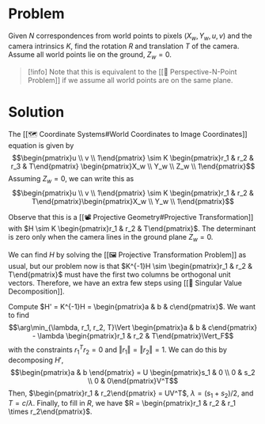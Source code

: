 # Problem
Given $N$ correspondences from world points to pixels $(X_w, Y_w, u, v)$ and the camera intrinsics $K$, find the rotation $R$ and translation $T$ of the camera. Assume all world points lie on the ground, $Z_w = 0$.

> [!info]
> Note that this is equivalent to the [[📏 Perspective-N-Point Problem]] if we assume all world points are on the same plane.

# Solution
The [[🗺️ Coordinate Systems#World Coordinates to Image Coordinates]] equation is given by $$\begin{pmatrix}u \\ v \\ 1\end{pmatrix} \sim K \begin{pmatrix}r_1 & r_2 & r_3 & T\end{pmatrix} \begin{pmatrix}X_w \\ Y_w \\ Z_w \\ 1\end{pmatrix}$$
Assuming $Z_w = 0$, we can write this as $$\begin{pmatrix}u \\ v \\ 1\end{pmatrix} \sim K \begin{pmatrix}r_1 & r_2 & T\end{pmatrix}\begin{pmatrix}X_w \\ Y_w \\ 1\end{pmatrix}$$

Observe that this is a [[📽️ Projective Geometry#Projective Transformation]] with $H \sim K \begin{pmatrix}r_1 & r_2 & T\end{pmatrix}$. The determinant is zero only when the camera lines in the ground plane $Z_w = 0$.

We can find $H$ by solving the [[🖼️ Projective Transformation Problem]] as usual, but our problem now is that $K^{-1}H \sim \begin{pmatrix}r_1 & r_2 & T\end{pmatrix}$ must have the first two columns be orthogonal unit vectors. Therefore, we have an extra few steps using [[📎 Singular Value Decomposition]].

Compute $H' = K^{-1}H = \begin{pmatrix}a & b & c\end{pmatrix}$. We want to find $$\arg\min_{\lambda, r_1, r_2, T}\Vert \begin{pmatrix}a & b & c\end{pmatrix} - \lambda \begin{pmatrix}r_1 & r_2 & T\end{pmatrix}\Vert_F$$
with the constraints $r_1^Tr_2 = 0$ and $\Vert r_1 \Vert = \Vert r_2 \Vert = 1$. We can do this by decomposing $H'$, $$\begin{pmatrix}a & b \end{pmatrix} = U \begin{pmatrix}s_1 & 0 \\ 0 & s_2 \\ 0 & 0\end{pmatrix}V^T$$
Then, $\begin{pmatrix}r_1 & r_2\end{pmatrix} = UV^T$, $\lambda = (s_1 + s_2)/2$, and $T = c/\lambda$. Finally, to fill in $R$, we have $R = \begin{pmatrix}r_1 & r_2 & r_1 \times r_2\end{pmatrix}$.